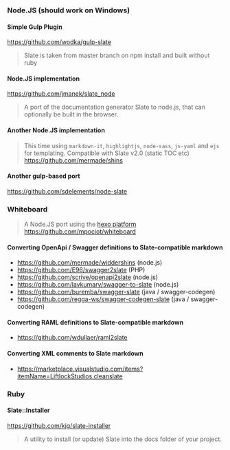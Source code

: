 ### Node.JS (should work on Windows)

#### Simple Gulp Plugin
https://github.com/wodka/gulp-slate
> Slate is taken from master branch on npm install and built without ruby

#### Node.JS implementation
https://github.com/jmanek/slate_node
> A port of the documentation generator Slate to node.js, that can optionally be built in the browser.

#### Another Node.JS implementation
> This time using `markdown-it`, `highlightjs`, `node-sass`, `js-yaml` and `ejs` for templating. Compatible with Slate v2.0 (static TOC etc)
https://github.com/mermade/shins

#### Another gulp-based port
https://github.com/sdelements/node-slate

### Whiteboard
> A Node.JS port using the [hexo platform](https://hexo.io/)
https://github.com/mpociot/whiteboard

#### Converting OpenApi / Swagger definitions to Slate-compatible markdown

* https://github.com/mermade/widdershins (node.js)
* https://github.com/E96/swagger2slate (PHP)
* https://github.com/scrive/openapi2slate (node.js)
* https://github.com/lavkumarv/swagger-to-slate (node.js)
* https://github.com/buremba/swagger-slate (java / swagger-codegen)
* https://github.com/regga-ws/swagger-codegen-slate (java / swagger-codegen)

#### Converting RAML definitions to Slate-compatible markdown

* https://github.com/wdullaer/raml2slate

#### Converting XML comments to Slate markdown

* https://marketplace.visualstudio.com/items?itemName=LiftlockStudios.cleanslate

### Ruby

#### Slate::Installer
https://github.com/kjg/slate-installer 
> A utility to install (or update) Slate into the docs folder of your project.